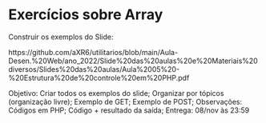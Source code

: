 # Exercícios sobre Array

<p>Construir os exemplos do Slide:<p>
https://github.com/aXR6/utilitarios/blob/main/Aula-Desen.%20Web/ano_2022/Slide%20das%20aulas%20e%20Materiais%20diversos/Slides%20das%20aulas/Aula%2005%20-%20Estrutura%20de%20controle%20em%20PHP.pdf

<p>Objetivo:
Criar todos os exemplos do slide;
Organizar por tópicos (organização livre);
Exemplo de GET;
Exemplo de POST;
Observações:
Códigos em PHP;
Código + resultado da saída;
Entrega: 08/nov às 23:59<p>
